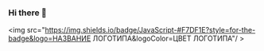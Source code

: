 ### Hi there 👋
  <img src="https://img.shields.io/badge/JavaScript-#F7DF1E?style=for-the-badge&logo=НАЗВАНИЕ ЛОГОТИПА&logoColor=ЦВЕТ ЛОГОТИПА"/ >
<!--
**sergeianip20/sergeianip20** is a ✨ _special_ ✨ repository because its `README.md` (this file) appears on your GitHub profile.

Here are some ideas to get you started:

- 🔭 I’m currently working on ...
- 🌱 I’m currently learning ...
- 👯 I’m looking to collaborate on ...
- 🤔 I’m looking for help with ...
- 💬 Ask me about ...
- 📫 How to reach me: ...
- 😄 Pronouns: ...
- ⚡ Fun fact: ...
-->
